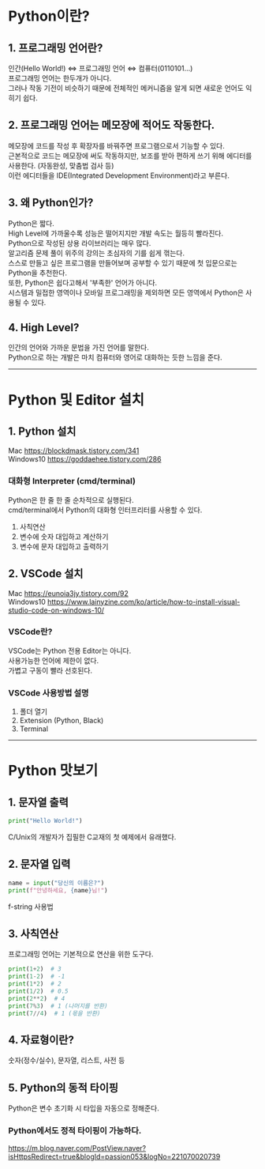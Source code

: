 # Python이란?

## 1. 프로그래밍 언어란?
인간(Hello World!) ⇔ 프로그래밍 언어 ⇔ 컴퓨터(0110101...)   
프로그래밍 언어는 한두개가 아니다.   
그러나 작동 기전이 비슷하기 때문에 전체적인 메커니즘을 알게 되면 새로운 언어도 익히기 쉽다.

## 2. 프로그래밍 언어는 메모장에 적어도 작동한다.
메모장에 코드를 작성 후 확장자를 바꿔주면 프로그램으로서 기능할 수 있다.   
근본적으로 코드는 메모장에 써도 작동하지만, 보조를 받아 편하게 쓰기 위해 에디터를 사용한다. (자동완성, 맞춤법 검사 등)   
이런 에디터들을 IDE(Integrated Development Environment)라고 부른다.

## 3. 왜 Python인가?
Python은 짧다.   
High Level에 가까울수록 성능은 떨어지지만 개발 속도는 월등히 빨라진다.   
Python으로 작성된 상용 라이브러리는 매우 많다.   
알고리즘 문제 풀이 위주의 강의는 초심자의 기를 쉽게 꺾는다.   
스스로 만들고 싶은 프로그램을 만들어보며 공부할 수 있기 때문에 첫 입문으로는 Python을 추천한다.   
또한, Python은 쉽다고해서 '부족한' 언어가 아니다.   
시스템과 밀접한 영역이나 모바일 프로그래밍을 제외하면 모든 영역에서 Python은 사용될 수 있다.   

## 4. High Level?
인간의 언어와 가까운 문법을 가진 언어를 말한다.   
Python으로 하는 개발은 마치 컴퓨터와 영어로 대화하는 듯한 느낌을 준다.   

---

# Python 및 Editor 설치

## 1. Python 설치
Mac https://blockdmask.tistory.com/341   
Windows10 https://goddaehee.tistory.com/286   
### 대화형 Interpreter (cmd/terminal)
Python은 한 줄 한 줄 순차적으로 실행된다.   
cmd/terminal에서 Python의 대화형 인터프리터를 사용할 수 있다. 
1. 사칙연산
2. 변수에 숫자 대입하고 계산하기
3. 변수에 문자 대입하고 출력하기

## 2. VSCode 설치
Mac https://eunoia3jy.tistory.com/92   
Windows10 https://www.lainyzine.com/ko/article/how-to-install-visual-studio-code-on-windows-10/   
### VSCode란?
VSCode는 Python 전용 Editor는 아니다.   
사용가능한 언어에 제한이 없다.   
가볍고 구동이 빨라 선호된다.   
### VSCode 사용방법 설명
1. 폴더 열기   
2. Extension (Python, Black)  
3. Terminal    

---

# Python 맛보기

## 1. 문자열 출력

```python
print("Hello World!")
```

C/Unix의 개발자가 집필한 C교재의 첫 예제에서 유래했다.   

## 2. 문자열 입력

```python
name = input("당신의 이름은?")
print(f"안녕하세요, {name}님!")
```

f-string 사용법   

## 3. 사칙연산
프로그래밍 언어는 기본적으로 연산을 위한 도구다.   

```python
print(1+2)  # 3
print(1-2)  # -1
print(1*2)  # 2
print(1/2)  # 0.5
print(2**2)  # 4
print(7%3)  # 1 (나머지를 반환)
print(7//4)  # 1 (몫을 반환)
```

## 4. 자료형이란?
숫자(정수/실수), 문자열, 리스트, 사전 등   

## 5. Python의 동적 타이핑
Python은 변수 초기화 시 타입을 자동으로 정해준다.   
### Python에서도 정적 타이핑이 가능하다.   
https://m.blog.naver.com/PostView.naver?isHttpsRedirect=true&blogId=passion053&logNo=221070020739
